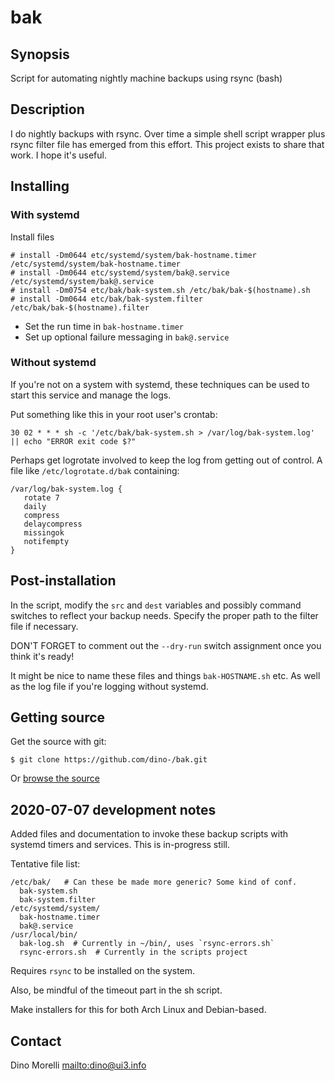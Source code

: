 # bak


## Synopsis

Script for automating nightly machine backups using rsync (bash)


## Description

I do nightly backups with rsync. Over time a simple shell script wrapper plus
rsync filter file has emerged from this effort. This project exists to share
that work. I hope it's useful.


## Installing

### With systemd

Install files

    # install -Dm0644 etc/systemd/system/bak-hostname.timer /etc/systemd/system/bak-hostname.timer
    # install -Dm0644 etc/systemd/system/bak@.service /etc/systemd/system/bak@.service
    # install -Dm0754 etc/bak/bak-system.sh /etc/bak/bak-$(hostname).sh
    # install -Dm0644 etc/bak/bak-system.filter /etc/bak/bak-$(hostname).filter

- Set the run time in `bak-hostname.timer`
- Set up optional failure messaging in `bak@.service`

### Without systemd

If you're not on a system with systemd, these techniques can be used to start
this service and manage the logs.

Put something like this in your root user's crontab:

    30 02 * * * sh -c '/etc/bak/bak-system.sh > /var/log/bak-system.log' || echo "ERROR exit code $?"

Perhaps get logrotate involved to keep the log from getting out of control. A
file like `/etc/logrotate.d/bak` containing:

    /var/log/bak-system.log {
       rotate 7
       daily
       compress
       delaycompress
       missingok
       notifempty
    }


## Post-installation

In the script, modify the `src` and `dest` variables and possibly command
switches to reflect your backup needs. Specify the proper path to the filter
file if necessary.

DON'T FORGET to comment out the `--dry-run` switch assignment once you think
it's ready!

It might be nice to name these files and things `bak-HOSTNAME.sh` etc. As well
as the log file if you're logging without systemd.


## Getting source

Get the source with git:

    $ git clone https://github.com/dino-/bak.git

Or [browse the source](https://github.com/dino-/scripts)


## 2020-07-07 development notes

Added files and documentation to invoke these backup scripts with systemd
timers and services. This is in-progress still.

Tentative file list:

    /etc/bak/   # Can these be made more generic? Some kind of conf.
      bak-system.sh
      bak-system.filter
    /etc/systemd/system/
      bak-hostname.timer
      bak@.service
    /usr/local/bin/
      bak-log.sh  # Currently in ~/bin/, uses `rsync-errors.sh`
      rsync-errors.sh  # Currently in the scripts project

Requires `rsync` to be installed on the system.

Also, be mindful of the timeout part in the sh script.

Make installers for this for both Arch Linux and Debian-based.


## Contact

Dino Morelli <mailto:dino@ui3.info>
